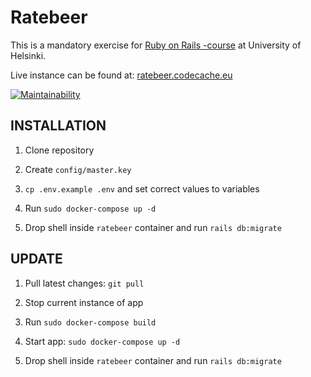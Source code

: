 # Ratebeer

This is a mandatory exercise for [Ruby on Rails -course](https://github.com/mluukkai/WebPalvelinohjelmointi2022/blob/main/wadror.md) at University of Helsinki. 

Live instance can be found at: [ratebeer.codecache.eu](https://ratebeer.codecache.eu)

[![Maintainability](https://api.codeclimate.com/v1/badges/9059370eae45686a9f6d/maintainability)](https://codeclimate.com/github/kosvi/hy-rails/maintainability)

## INSTALLATION

1. Clone repository

2. Create `config/master.key`

3. `cp .env.example .env` and set correct values to variables

4. Run `sudo docker-compose up -d`

5. Drop shell inside `ratebeer` container and run `rails db:migrate`

## UPDATE

1. Pull latest changes: `git pull`

2. Stop current instance of app

3. Run `sudo docker-compose build`

4. Start app: `sudo docker-compose up -d`

5. Drop shell inside `ratebeer` container and run `rails db:migrate`
